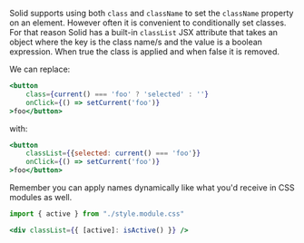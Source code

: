 Solid supports using both `class` and `className` to set the `className` property on an element. However often it is convenient to conditionally set classes. For that reason Solid has a built-in `classList` JSX attribute that takes an object where the key is the class name/s and the value is a boolean expression. When true the class is applied and when false it is removed.

We can replace:

```jsx
<button
	class={current() === 'foo' ? 'selected' : ''}
	onClick={() => setCurrent('foo')}
>foo</button>
```

with:

```jsx
<button
	classList={{selected: current() === 'foo'}}
	onClick={() => setCurrent('foo')}
>foo</button>
```

Remember you can apply names dynamically like what you'd receive in CSS modules as well.

```jsx
import { active } from "./style.module.css"

<div classList={{ [active]: isActive() }} />
```
